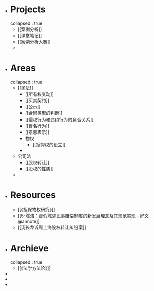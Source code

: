 - # Projects
  collapsed:: true
	- [[案例分析]]
	- [[课堂笔记]]
	- [[案例分析大赛]]
	-
- # Areas
  collapsed:: true
	- [[民法]]
		- [[所有权变动]]
		- [[买卖契约]]
		- [[公示]]
		- [[合同类型的判断]]
		- [[侵权行为和违约行为的竞合关系]]
		- [[冒名行为]]
		- [[意思表示]]
		- 物权
			- [[抵押权的设立]]
		-
	- 公司法
		- [[股权转让]]
		- [[股权的性质]]
	-
- # Resources
	- [[《担保物权研究》]]
	- [[5-陈洁：虚假陈述民事赔偿制度的新发展理念及其规范实现 - 好文@annote]]
	- [[汤长龙诉周士海股权转让纠纷案]]
- # Archieve
  collapsed:: true
	- [[《法学方法论》]]
-
-
-